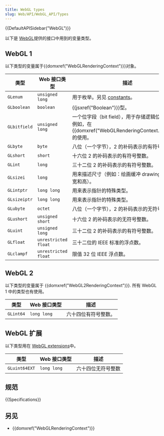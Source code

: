 ```yaml
---
title: WebGL types
slug: Web/API/WebGL_API/Types
---
```


{{DefaultAPISidebar("WebGL")}}

以下是 [WebGL](/zh-CN/docs/Web/API/WebGL_API)提供的接口中用到的变量类型。

## WebGL 1

以下类型的变量属于{{domxref("WebGLRenderingContext")}}对象。

| 类型         | Web 接口类型         | 描述                                                                                                          |
| ------------ | -------------------- | ------------------------------------------------------------------------------------------------------------- |
| `GLenum`     | `unsigned long`      | 用于枚举。另见 [constants](/zh-CN/docs/Web/API/WebGL_API/Constants)。                                         |
| `GLboolean`  | `boolean`            | {{jsxref("Boolean")}}型。                                                                                     |
| `GLbitfield` | `unsigned long`      | 一个位字段（bit field），用于存储逻辑位（bit）。例如，在 {{domxref("WebGLRenderingContext.clear()")}}的使用。 |
| `GLbyte`     | `byte`               | 八位（一个字节），2 的补码表示的有符号整数。                                                                  |
| `GLshort`    | `short`              | 十六位 2 的补码表示的有符号整数。                                                                             |
| `GLint`      | `long`               | 三十二位 2 的补码表示的有符号整数。                                                                           |
| `GLsizei`    | `long`               | 用来描述尺寸（例如：绘画缓冲 drawing buffer 的宽和高）。                                                      |
| `GLintptr`   | `long long`          | 用来表示指针的特殊类型。                                                                                      |
| `GLsizeiptr` | `long long`          | 用来表示指针的特殊类型。                                                                                      |
| `GLubyte`    | `octet`              | 八位（一个字节），2 的补码表示的无符号整数。                                                                  |
| `GLushort`   | `unsigned short`     | 十六位 2 的补码表示的无符号整数。                                                                             |
| `GLuint`     | `unsigned long`      | 三十二位 2 的补码表示的有符号整数。                                                                           |
| `GLfloat`    | `unrestricted float` | 三十二位的 IEEE 标准的浮点数。                                                                                |
| `GLclampf`   | `unrestricted float` | 限值 32 位 IEEE 浮点数。                                                                                      |

## WebGL 2

以下类型的变量属于 {{domxref("WebGL2RenderingContext")}}. 所有 WebGL 1 中的类型也有使用。

| 类型      | Web 接口类型 | 描述                 |
| --------- | ------------ | -------------------- |
| `GLint64` | `long long`  | 六十四位有符号整数。 |

## WebGL 扩展

以下类型用在 [WebGL extensions](/zh-CN/docs/Web/API/WebGL_API/Using_Extensions)中。

| 类型          | Web 接口类型 | 描述               |
| ------------- | ------------ | ------------------ |
| `GLuint64EXT` | `long long`  | 六十四位无符号整数 |

## 规范

{{Specifications}}

## 另见

- {{domxref("WebGLRenderingContext")}}

